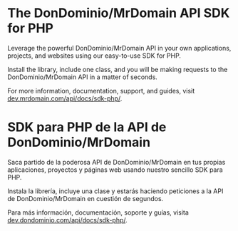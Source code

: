 # The DonDominio/MrDomain API SDK for PHP

Leverage the powerful DonDominio/MrDomain API in your own applications, projects, and websites
using our easy-to-use SDK for PHP.

Install the library, include one class, and you will be making requests to the DonDominio/MrDomain
API in a matter of seconds.

For more information, documentation, support, and guides, visit
[dev.mrdomain.com/api/docs/sdk-php/](https://dev.mrdomain.com/api/docs/sdk-php/).

# SDK para PHP de la API de DonDominio/MrDomain

Saca partido de la poderosa API de DonDominio/MrDomain en tus propias aplicaciones, proyectos y 
páginas web usando nuestro sencillo SDK para PHP.

Instala la librería, incluye una clase y estarás haciendo peticiones a la API de DonDominio/MrDomain
en cuestión de segundos.

Para más información, documentación, soporte y guías, visita
[dev.dondominio.com/api/docs/sdk-php/](https://dev.dondominio.com/api/docs/sdk-php/).